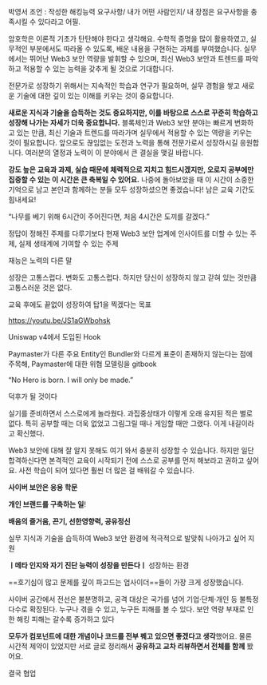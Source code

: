 
박영서 조언 : 작성한 해킹능력 요구사항/ 내가 어떤 사람인지/ 내 장점은 요구사항을 충족시킬 수 있다라고 어필. 

암호학은 이론적 기초가 탄탄해야 한다고 생각해요. 수학적 증명을 많이 활용하였고, 실무적인 부분에서도 따라올 수 있도록, 배운 내용을 구현하는 과제를 부여했습니다.
실무에서는 뛰어난 Web3 보안 역량을 발휘할 수 있으며, 최신 Web3 보안과 트렌드를 파악하고 적용할 수 있는 능력을 갖추게 될 것으로 기대합니다.

전문가로 성장하기 위해서는 지속적인 학습과 연구가 필요하며, 실무 경험을 쌓고 새로운 기술에 대한 깊이 있는 이해를 키우는 것이 중요합니다.

**새로운 지식과 기술을 습득하는 것도 중요하지만, 이를 바탕으로 스스로 꾸준히 학습하고 성장해 나가는 자세가 더욱 중요합니다.** 블록체인과 Web3 보안 분야는 빠르게 변화하고 있는 만큼, 최신 기술과 트렌드를 따라가며 실무에서 적용할 수 있는 역량을 키우는 것이 필요합니다. 앞으로도 끊임없는 도전과 노력을 통해 전문가로서 성장하시길 응원합니다. 여러분의 열정과 노력이 이 분야에서 큰 결실을 맺길 바랍니다.


**강도 높은 교육과 과제, 실습 때문에 체력적으로 지치고 힘드시겠지만, 오로지 공부에만 집중할 수 있는 이 시간은 큰 축복일 수 있어요.** 나중에 돌아보았을 때 이 시간이 소중한 기억으로 남고 본인과 함께하는 분들 모두 성장하셨으면 좋겠습니다! 남은 교육 기간도 힘내세요!

“나무를 베기 위해 6시간이 주어진다면, 처음 4시간은 도끼를 갈겠다.”

정답이 정해진 주제를 다루기보다 현재 Web3 보안 업계에 인사이트를 더할 수 있는 주제, 실제 생태계에 기여할 수 있는 주제

재능은 노력의 다른 말

성장은 고통스럽다. 변화도 고통스럽다. 하지만 당신이 성장하지 않고 갇혀 있는 것만큼 고통스러운 것은 없다.

교육 후에도 끝없이 성장하여 탑1을 찍겠다는 목표

https://youtu.be/JS1aGWbohsk

Uniswap v4에서 도입된 Hook

Paymaster가 다른 주요 Entity인 Bundler와 다르게 표준이 존재하지 않는다는 점에 주목해, Paymaster에 대한 위협 모델링을 gitbook

“No Hero is born. I will only be made.”

덕후가 될 것이다

실기를 준비하면서 스스로에게 놀라웠다. 과집중상태가 이렇게 오래 유지된 적은 별로 없다. 특히 공부할 때는 더욱 없었고 그림그릴 때나 게임할 때만 그랬다. 이게 내길이라고 확신했다.

Web3 보안에 대해 잘 알지 못해도 여기 와서 충분히 성장할 수 있습니다. 하지만 일단 합격하신다면 본격적인 교육이 시작되기 전에 스스로 공부를 먼저 해보라고 권하고 싶어요. 사전 학습이 되어 있다면 훨씬 더 많은 걸 배워갈 수 있습니다.

**사이버 보안은 응용 학문**

**개인 브랜드를 구축하는 일**!

**배움의 즐거움, 끈기, 선한영향력, 공유정신**

실무 지식과 기술을 습득하여 Web3 보안 환경에 적극적으로 발맞춰 나아가고 싶어 지원

**ㅣ메타 인지와 자기 진단 능력이 성장을 만든다ㅣ**
성장하는 환경

==호기심이 많고 문제를 깊이 파고드는 업사이더==들이 가장 크게 성장했습니다.

사이버 공간에서 전선은 불분명하고, 공격 대상은 국가를 넘어 기업·단체·개인 등 불특정 다수로 확장된다. 누구나 겪을 수 있고, 누구든 피해를 볼 수 있다. 보안 역량 부재로 인한 해킹 피해는 갈수록 증가하고 있다

**모두가 컴포넌트에 대한 개념이나 코드를 전부 꿰고 있으면 좋겠다고 생각**했어요. 물론 시간적 제약이 있었지만 서로 글로 정리해서 **공유하고 교차 리뷰하면서 전체를 함께** 봤어요.

결국 협업